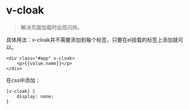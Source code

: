 # v-cloak

> 解决页面加载时出现闪烁。

具体用法：v-cloak并不需要添加到每个标签，只要在el挂载的标签上添加就可以。

```
<div class="#app" v-cloak>
    <p>{{value.name}}</p>
</div>
```
在css中添加：
```
[v-cloak] {
    display: none;
}
```

